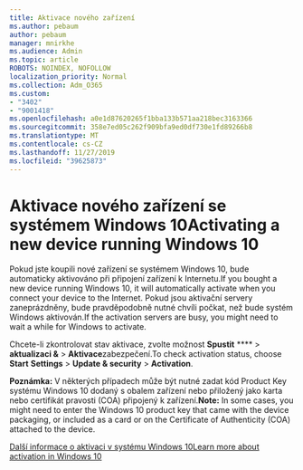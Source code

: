 ```yaml
---
title: Aktivace nového zařízení
ms.author: pebaum
author: pebaum
manager: mnirkhe
ms.audience: Admin
ms.topic: article
ROBOTS: NOINDEX, NOFOLLOW
localization_priority: Normal
ms.collection: Adm_O365
ms.custom:
- "3402"
- "9001418"
ms.openlocfilehash: a0e1d87620265f1bba133b571aa218bec3163366
ms.sourcegitcommit: 358e7ed05c262f909bfa9ed0df730e1fd89266b8
ms.translationtype: MT
ms.contentlocale: cs-CZ
ms.lasthandoff: 11/27/2019
ms.locfileid: "39625873"
---
```

# <a name="activating-a-new-device-running-windows-10"></a><span data-ttu-id="dfa1b-102">Aktivace nového zařízení se systémem Windows 10</span><span class="sxs-lookup"><span data-stu-id="dfa1b-102">Activating a new device running Windows 10</span></span>

<span data-ttu-id="dfa1b-103">Pokud jste koupili nové zařízení se systémem Windows 10, bude automaticky aktivováno při připojení zařízení k Internetu.</span><span class="sxs-lookup"><span data-stu-id="dfa1b-103">If you bought a new device running Windows 10, it will automatically activate when you connect your device to the Internet.</span></span> <span data-ttu-id="dfa1b-104">Pokud jsou aktivační servery zaneprázdněny, bude pravděpodobně nutné chvíli počkat, než bude systém Windows aktivován.</span><span class="sxs-lookup"><span data-stu-id="dfa1b-104">If the activation servers are busy, you might need to wait a while for Windows to activate.</span></span>

<span data-ttu-id="dfa1b-105">Chcete-li zkontrolovat stav aktivace, zvolte možnost **Spustit** \*\*\*\* > **aktualizaci &** > **Aktivace**zabezpečení.</span><span class="sxs-lookup"><span data-stu-id="dfa1b-105">To check activation status, choose **Start** **Settings** > **Update & security** > **Activation**.</span></span>

<span data-ttu-id="dfa1b-106">**Poznámka:** V některých případech může být nutné zadat kód Product Key systému Windows 10 dodaný s obalem zařízení nebo přiložený jako karta nebo certifikát pravosti (COA) připojený k zařízení.</span><span class="sxs-lookup"><span data-stu-id="dfa1b-106">**Note:** In some cases, you might need to enter the Windows 10 product key that came with the device packaging, or included as a card or on the Certificate of Authenticity (COA) attached to the device.</span></span>

[<span data-ttu-id="dfa1b-107">Další informace o aktivaci v systému Windows 10</span><span class="sxs-lookup"><span data-stu-id="dfa1b-107">Learn more about activation in Windows 10</span></span>](https://support.microsoft.com/help/12440)